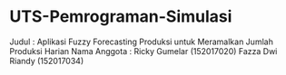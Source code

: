 # UTS-Pemrograman-Simulasi
Judul : Aplikasi Fuzzy Forecasting Produksi untuk Meramalkan Jumlah Produksi Harian
Nama Anggota : 
Ricky Gumelar (152017020)
Fazza Dwi Riandy (152017034)

